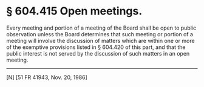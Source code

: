 # § 604.415   Open meetings.

Every meeting and portion of a meeting of the Board shall be open to public observation unless the Board determines that such meeting or portion of a meeting will involve the discussion of matters which are within one or more of the exemptive provisions listed in § 604.420 of this part, and that the public interest is not served by the discussion of such matters in an open meeting.



---

[N] [51 FR 41943, Nov. 20, 1986]




